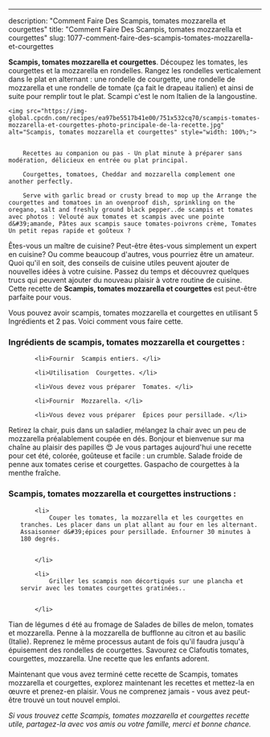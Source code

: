 ---
description: "Comment Faire Des Scampis, tomates mozzarella et courgettes"
title: "Comment Faire Des Scampis, tomates mozzarella et courgettes"
slug: 1077-comment-faire-des-scampis-tomates-mozzarella-et-courgettes

<p>
	<strong>Scampis, tomates mozzarella et courgettes</strong>. 
	Découpez les tomates, les courgettes et la mozzarella en rondelles. Rangez les rondelles verticalement dans le plat en alternant : une rondelle de courgette, une rondelle de mozzarella et une rondelle de tomate (ça fait le drapeau italien) et ainsi de suite pour remplir tout le plat. Scampi c&#39;est le nom Italien de la langoustine.
</p>
<p>
	
	<img src="https://img-global.cpcdn.com/recipes/ea97be5517b41e00/751x532cq70/scampis-tomates-mozzarella-et-courgettes-photo-principale-de-la-recette.jpg" alt="Scampis, tomates mozzarella et courgettes" style="width: 100%;">
	
	
		Recettes au companion ou pas - Un plat minute à préparer sans modération, délicieux en entrée ou plat principal.
	
		Courgettes, tomatoes, Cheddar and mozzarella complement one another perfectly.
	
		Serve with garlic bread or crusty bread to mop up the Arrange the courgettes and tomatoes in an ovenproof dish, sprinkling on the oregano, salt and freshly ground black pepper..de scampis et tomates avec photos : Velouté aux tomates et scampis avec une pointe d&#39;amande, Pâtes aux scampis sauce tomates-poivrons crème, Tomates Un petit repas rapide et goûteux ?
	
</p>

Êtes-vous un maître de cuisine? Peut-être êtes-vous simplement un expert en cuisine? Ou comme beaucoup d'autres, vous pourriez être un amateur. Quoi qu'il en soit, des conseils de cuisine utiles peuvent ajouter de nouvelles idées à votre cuisine. Passez du temps et découvrez quelques trucs qui peuvent ajouter du nouveau plaisir à votre routine de cuisine. Cette recette de <strong> Scampis, tomates mozzarella et courgettes </strong> est peut-être parfaite pour vous.

<!--inarticleads1-->

Vous pouvez avoir scampis, tomates mozzarella et courgettes en utilisant 5 Ingrédients et 2 pas. Voici comment vous faire cette.

<h3>Ingrédients de scampis, tomates mozzarella et courgettes :</h3>

<ol>
	
		<li>Fournir  Scampis entiers. </li>
	
		<li>Utilisation  Courgettes. </li>
	
		<li>Vous devez vous préparer  Tomates. </li>
	
		<li>Fournir  Mozzarella. </li>
	
		<li>Vous devez vous préparer  Épices pour persillade. </li>
	
</ol>

Retirez la chair, puis dans un saladier, mélangez la chair avec un peu de mozzarella préalablement coupée en dés. Bonjour et bienvenue sur ma chaîne au plaisir des papilles 😍 Je vous partages aujourd&#39;hui une recette pour cet été, colorée, goûteuse et facile : un crumble. Salade froide de penne aux tomates cerise et courgettes. Gaspacho de courgettes à la menthe fraîche. 

<!--inarticleads2-->

<h3>Scampis, tomates mozzarella et courgettes instructions :</h3>

<ol>
	
		<li>
			Couper les tomates, la mozzarella et les courgettes en tranches. Les placer dans un plat allant au four en les alternant. Assaisonner d&#39;épices pour persillade. Enfourner 30 minutes à 180 degrés.
			
			
		</li>
	
		<li>
			Griller les scampis non décortiqués sur une plancha et servir avec les tomates courgettes gratinées..
			
			
		</li>
	
</ol>

Tian de légumes d été au fromage de Salades de billes de melon, tomates et mozzarella. Penne à la mozzarella de bufflonne au citron et au basilic (Italie). Reprenez le même processus autant de fois qu&#39;il faudra jusqu&#39;à épuisement des rondelles de courgettes. Savourez ce Clafoutis tomates, courgettes, mozzarella. Une recette que les enfants adorent. 

<!--inarticleads1-->

<p>
Maintenant que vous avez terminé cette recette de Scampis, tomates mozzarella et courgettes, explorez maintenant les recettes et mettez-la en œuvre et prenez-en plaisir. Vous ne comprenez jamais - vous avez peut-être trouvé un tout nouvel emploi.
</p>

<p>
<i>Si vous trouvez cette Scampis, tomates mozzarella et courgettes recette utile, partagez-la avec vos amis ou votre famille, merci et bonne chance.</i>
</p>
